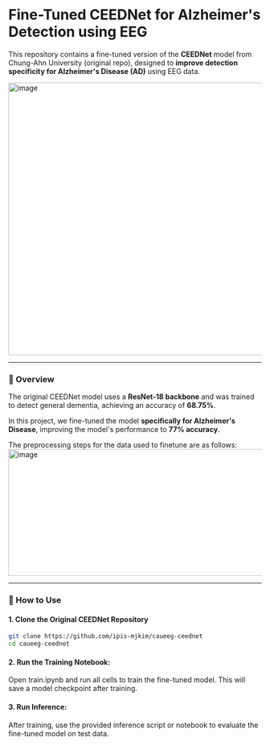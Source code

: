 # Fine-Tuned CEEDNet for Alzheimer's Detection using EEG

This repository contains a fine-tuned version of the **CEEDNet** model from Chung-Ahn University (original repo), designed to **improve detection specificity for Alzheimer's Disease (AD)** using EEG data.

<img width="949" height="542" alt="image" src="https://github.com/user-attachments/assets/1add78d9-9eb0-4537-ac7a-16fe5e5293ae" />


---

### 🧠 Overview

The original CEEDNet model uses a **ResNet-18 backbone** and was trained to detect general dementia, achieving an accuracy of **68.75%**.

In this project, we fine-tuned the model **specifically for Alzheimer's Disease**, improving the model's performance to **77% accuracy**.

The preprocessing steps for the data used to finetune are as follows:
<img width="1236" height="252" alt="image" src="https://github.com/user-attachments/assets/ef53e679-be1d-4da2-94df-1ca59d16cba8" />

---

### 🚀 How to Use

#### 1. Clone the Original CEEDNet Repository

```bash
git clone https://github.com/ipis-mjkim/caueeg-ceednet
cd caueeg-ceednet
```

#### 2. Run the Training Notebook:
Open train.ipynb and run all cells to train the fine-tuned model. This will save a model checkpoint after training.

#### 3. Run Inference:
After training, use the provided inference script or notebook to evaluate the fine-tuned model on test data.
